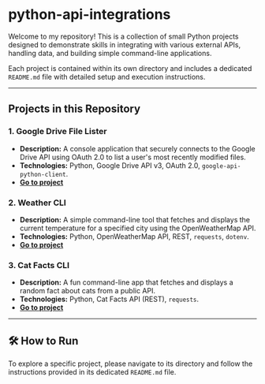 # python-api-integrations

Welcome to my repository! This is a collection of small Python projects designed to demonstrate skills in integrating with various external APIs, handling data, and building simple command-line applications.

Each project is contained within its own directory and includes a dedicated `README.md` file with detailed setup and execution instructions.

---

## Projects in this Repository

### 1. Google Drive File Lister
-   **Description:** A console application that securely connects to the Google Drive API using OAuth 2.0 to list a user's most recently modified files.
-   **Technologies:** Python, Google Drive API v3, OAuth 2.0, `google-api-python-client`.
-   **[Go to project](./google_drive/)**

### 2. Weather CLI
-   **Description:** A simple command-line tool that fetches and displays the current temperature for a specified city using the OpenWeatherMap API.
-   **Technologies:** Python, OpenWeatherMap API, REST, `requests`, `dotenv`.
-   **[Go to project](./weather/)**

### 3. Cat Facts CLI
-   **Description:** A fun command-line app that fetches and displays a random fact about cats from a public API.
-   **Technologies:** Python, Cat Facts API (REST), `requests`.
-   **[Go to project](./cat_facts/)**

---

## 🛠️ How to Run

To explore a specific project, please navigate to its directory and follow the instructions provided in its dedicated `README.md` file.